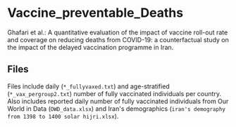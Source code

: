 # Vaccine_preventable_Deaths
Ghafari et al.: A quantitative evaluation of the impact of vaccine roll-out rate and coverage on reducing deaths from COVID-19: a counterfactual study on the impact of the delayed vaccination programme in Iran.

## Files
Files include daily (`*_fullyvaxed.txt`) and age-stratified (`*_vax_pergroup2.txt`) number of fully vaccinated individuals per country. Also includes reported daily number of fully vaccinated individuals from Our World in Data (`OWD_data.xlsx`) and Iran's demographics (`iran's demography from 1398 to 1400 solar hijri.xlsx`).
